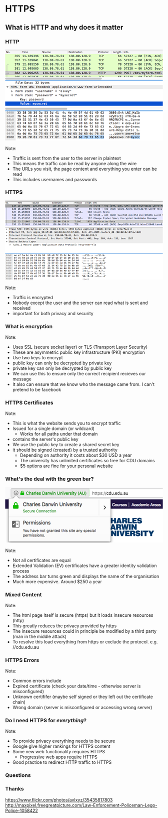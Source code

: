 <!-- .slide: data-background-image="images/lego-568042_1280.jpg" -->
# HTTPS
## What is HTTP and why does it matter



<!-- .slide: data-background-image="images/binoculars-1209011_1280.jpg" -->
### HTTP
![HTTP traffic](images/http_traffic.png)

Note:
* Traffic is sent from the user to the server in plaintext
* This means the traffic can be read by anyone along the wire
* The URLs you visit, the page content and everything you enter can be read
* This includes usernames and passwords



### HTTPS
![HTTPS traffic](images/https_traffic.png)

Note:
* Traffic is encrypted
* Nobody except the user and the server can read what is sent and received
* important for both privacy and security



<!-- .slide: data-background-image="images/secret-3037639_1280.jpg" -->
### What is encryption

Note:
* Uses SSL (secure socket layer) or TLS (Transport Layer Security)
* These are asymmetric public key infrastructure (PKI) encryption
* Use two keys to encrypt
 * public key can only be decrypted by private key
 * private key can only be decrypted by public key
* We can use this to ensure only the correct recipient recieves our message
* It also can ensure that we know who the message came from. I can't pretend to be facebook



<!-- .slide: data-background-image="images/lego-keys.png" -->
### HTTPS Certificates

Note:
* This is what the website sends you to encrypt traffic
* Issued for a single domain (or wildcard)
	* Works for all paths under that domain
* contains the server's public key
* We use the public key to create a shared secret key
* it should be signed (created) by a trusted authority
	* Depending on authority it costs about $30 USD a year
	* The university has unlimited certificates so free for CDU domains
	* $5 options are fine for your personal website



<!-- .slide: data-background-image="images/green-bricks.jpg" -->
### What's the deal with the green bar?
![Extended Validation notice](images/ev_certifcate.png)

Note:
* Not all certificates are equal
* Extended Validation (EV) certificates have a greater identity validation process
* The address bar turns green and displays the name of the organisation
* Much more expensive. Around $250 a year



<!-- .slide: data-background-image="images/mixed-blocks.jpg" -->
### Mixed Content

Note:
* The html page itself is secure (https) but it loads insecure resources (http)
* This greatly reduces the privacy provided by https
* The insecure resources could in principle be modified by a third party (man in the middle attack)
* To resolve this load everything from https or exclude the protocol. e.g. //cdu.edu.au



<!-- .slide: data-background-image="https://media.giphy.com/media/l3q2y0UyD0OOMchAA/giphy.gif" -->
### HTTPS Errors

Note:
* Common errors include
 * Expired certificate (check your date/time - otherwise server is misconfigured)
 * Unknown certififer (maybe self signed or they left out the certificate chain)
 * Wrong domain (server is misconfigured or accessing wrong server)



<!-- .slide: data-background-image="images/Law-Enforcement-Policeman-Lego-Police-1058422.jpg" -->
### Do I need HTTPS for *everything*?

Note:
* To provide privacy everything needs to be secure
* Google give higher rankings for HTTPS content
* Some new web functionality requires HTTPS
	* Progressive web apps require HTTPS
* Good practice to redirect HTTP traffic to HTTPS



<!-- .slide: data-background-image="images/hand-plastic-finger-macro-yellow-closeup-281276-pxhere.com.jpg" -->
### Questions



<!-- .slide: data-background-image="images/lego-1044891_1280.jpg" -->
### Thanks
https://www.flickr.com/photos/avlxyz/35435817803
http://maxpixel.freegreatpicture.com/Law-Enforcement-Policeman-Lego-Police-1058422
